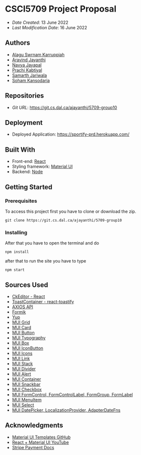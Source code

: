 # CSCI5709 Project Proposal

- _Date Created_: 13 June 2022
- _Last Modification Date_: 16 June 2022

## Authors

- [Alagu Swrnam Karruppiah](mailto:al581093@dal.ca)
- [Aravind Jayanthi](mailto:ar687531@dal.ca)
- [Navya Jayapal](mailto:nv408879@dal.ca)
- [Prachi Kabtiyal](mailto:pr522601@dal.ca)
- [Samarth Jariwala](mailto:sm228153@dal.ca)
- [Soham Kansodaria](mailto:sh788512@dal.ca)

## Repositories

- _Git URL_: https://git.cs.dal.ca/ajayanthi/5709-group10

## Deployment

- Deployed Application: https://sportify-prd.herokuapp.com/

## Built With

- Front-end: [React](https://reactjs.org)
- Styling framework: [Material UI](https://mui.com/)
- Backend: [Node](https://nodejs.org)

## Getting Started

### Prerequisites

To access this project first you have to clone or download the zip.

`git clone https://git.cs.dal.ca/ajayanthi/5709-group10`

### Installing

After that you have to open the terminal and do

```
npm install
```

after that to run the site you have to type

```
npm start
```

## Sources Used

- [CkEditor - React](https://ckeditor.com/docs/ckeditor5/latest/installation/getting-started/frameworks/react.html)
- [ToastContainer - react-toastify](https://fkhadra.github.io/react-toastify/api/toast-container/)
- [AXIOS API](https://axios-http.com/docs/api_intro)
- [Formik](https://formik.org/)
- [Yup](https://www.npmjs.com/package/yup)
- [MUI Grid](https://mui.com/material-ui/react-grid/)
- [MUI Card](https://mui.com/material-ui/react-card/)
- [MUI Button](https://mui.com/material-ui/react-button/)
- [MUI Typography](https://mui.com/material-ui/customization/typography/)
- [MUI Box](https://mui.com/material-ui/react-box/)
- [MUI IconButton](https://mui.com/material-ui/api/icon-button/)
- [MUI Icons](https://mui.com/material-ui/material-icons/)
- [MUI Link](https://mui.com/material-ui/react-link/)
- [MUI Stack](https://mui.com/material-ui/react-stack/)
- [MUI Divider](https://mui.com/material-ui/react-divider/)
- [MUI Alert](https://mui.com/material-ui/react-alert/)
- [MUI Container](https://mui.com/material-ui/api/container/)
- [MUI Snackbar](https://mui.com/material-ui/react-snackbar/)
- [MUI Checkbox](https://mui.com/material-ui/react-checkbox/)
- [MUI FormControl, FormControlLabel, FormGroup, FormLabel](https://mui.com/material-ui/api/form-control/)
- [MUI MenuItem](https://mui.com/material-ui/api/menu-item/)
- [MUI Select](https://mui.com/material-ui/react-select/)
- [MUI DatePicker, LocalizationProvider, AdapterDateFns](https://mui.com/x/react-date-pickers/getting-started/)

## Acknowledgments

- [Material UI Templates GitHub](https://github.com/mui/material-ui/tree/v5.8.3/docs/data/material/getting-started/templates/)
- [React + Material UI YouTube](https://www.youtube.com/playlist?list=PLDxCaNaYIuUlG5ZqoQzFE27CUOoQvOqnQ)
- [Stripe Payment Docs](https://stripe.com/docs/payments/quickstart)
